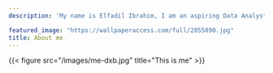 ```yaml
---
description: 'My name is Elfadil Ibrahim, I am an aspiring Data Analyst. I built this site using R,netlify and Github to showcase my abilities in R and Data Analytics more generally. Please see below an interactive resume with more information on my background. Hope you enjoy the website and its contents!'

featured_image: "https://wallpaperaccess.com/full/2855890.jpg"
title: About me
---
```



{{< figure src="/images/me-dxb.jpg"  title="This is me" >}}





